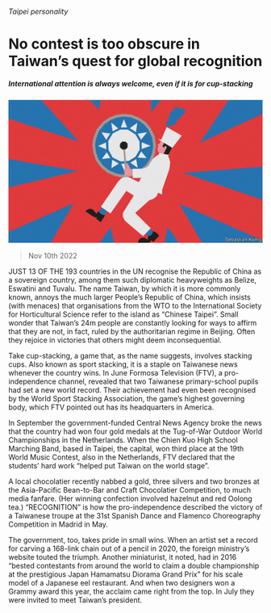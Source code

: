 ###### Taipei personality

# No contest is too obscure in Taiwan’s quest for global recognition 

##### International attention is always welcome, even if it is for cup-stacking 

![image](images/20221112_ASD001.jpg) 

> Nov 10th 2022 

JUST 13 OF THE 193 countries in the UN recognise the Republic of China as a sovereign country, among them such diplomatic heavyweights as Belize, Eswatini and Tuvalu. The name Taiwan, by which it is more commonly known, annoys the much larger People’s Republic of China, which insists (with menaces) that organisations from the WTO to the International Society for Horticultural Science refer to the island as “Chinese Taipei”. Small wonder that Taiwan’s 24m people are constantly looking for ways to affirm that they are not, in fact, ruled by the authoritarian regime in Beijing. Often they rejoice in victories that others might deem inconsequential.

Take cup-stacking, a game that, as the name suggests, involves stacking cups. Also known as sport stacking, it is a staple on Taiwanese news whenever the country wins. In June Formosa Television (FTV), a pro-independence channel, revealed that two Taiwanese primary-school pupils had set a new world record. Their achievement had even been recognised by the World Sport Stacking Association, the game’s highest governing body, which FTV pointed out has its headquarters in America. 

In September the government-funded Central News Agency broke the news that the country had won four gold medals at the Tug-of-War Outdoor World Championships in the Netherlands. When the Chien Kuo High School Marching Band, based in Taipei, the capital, won third place at the 19th World Music Contest, also in the Netherlands, FTV declared that the students’ hard work “helped put Taiwan on the world stage”. 

A local chocolatier recently nabbed a gold, three silvers and two bronzes at the Asia-Pacific Bean-to-Bar and Craft Chocolatier Competition, to much media fanfare. (Her winning confection involved hazelnut and red Oolong tea.) “RECOGNITION” is how the pro-independence  described the victory of a Taiwanese troupe at the 31st Spanish Dance and Flamenco Choreography Competition in Madrid in May. 

The government, too, takes pride in small wins. When an artist set a record for carving a 168-link chain out of a pencil in 2020, the foreign ministry’s website touted the triumph. Another miniaturist, it noted, had in 2016 “bested contestants from around the world to claim a double championship at the prestigious Japan Hamamatsu Diorama Grand Prix” for his scale model of a Japanese eel restaurant. And when two designers won a Grammy award this year, the acclaim came right from the top. In July they were invited to meet Taiwan’s president.

